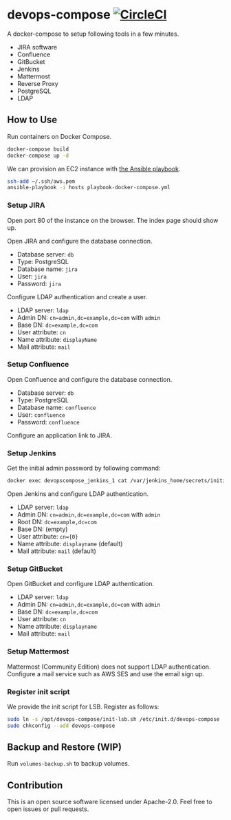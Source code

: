 # devops-compose [![CircleCI](https://circleci.com/gh/int128/devops-compose.svg?style=shield)](https://circleci.com/gh/int128/devops-compose)

A docker-compose to setup following tools in a few minutes.

* JIRA software
* Confluence
* GitBucket
* Jenkins
* Mattermost
* Reverse Proxy
* PostgreSQL
* LDAP


## How to Use

Run containers on Docker Compose.

```sh
docker-compose build
docker-compose up -d
```

We can provision an EC2 instance with [the Ansible playbook](playbook-docker-compose.yml).

```sh
ssh-add ~/.ssh/aws.pem
ansible-playbook -i hosts playbook-docker-compose.yml
```

### Setup JIRA

Open port 80 of the instance on the browser.
The index page should show up.

Open JIRA and configure the database connection.

- Database server: `db`
- Type: PostgreSQL
- Database name: `jira`
- User: `jira`
- Password: `jira`

Configure LDAP authentication and create a user.

- LDAP server: `ldap`
- Admin DN: `cn=admin,dc=example,dc=com` with `admin`
- Base DN: `dc=example,dc=com`
- User attribute: `cn`
- Name attribute: `displayName`
- Mail attribute: `mail`

### Setup Confluence

Open Confluence and configure the database connection.

- Database server: `db`
- Type: PostgreSQL
- Database name: `confluence`
- User: `confluence`
- Password: `confluence`

Configure an application link to JIRA.

### Setup Jenkins

Get the initial admin password by following command:

```sh
docker exec devopscompose_jenkins_1 cat /var/jenkins_home/secrets/initialAdminPassword
```

Open Jenkins and configure LDAP authentication.

- LDAP server: `ldap`
- Admin DN: `cn=admin,dc=example,dc=com` with `admin`
- Root DN: `dc=example,dc=com`
- Base DN: (empty)
- User attribute: `cn={0}`
- Name attribute: `displayname` (default)
- Mail attribute: `mail` (default)

### Setup GitBucket

Open GitBucket and configure LDAP authentication.

- LDAP server: `ldap`
- Admin DN: `cn=admin,dc=example,dc=com` with `admin`
- Base DN: `dc=example,dc=com`
- User attribute: `cn`
- Name attribute: `displayname`
- Mail attribute: `mail`

### Setup Mattermost

Mattermost (Community Edition) does not support LDAP authentication.
Configure a mail service such as AWS SES and use the email sign up.

### Register init script

We provide the init script for LSB.
Register as follows:

```sh
sudo ln -s /opt/devops-compose/init-lsb.sh /etc/init.d/devops-compose
sudo chkconfig --add devops-compose
```

## Backup and Restore (WIP)

Run `volumes-backup.sh` to backup volumes.


## Contribution

This is an open source software licensed under Apache-2.0.
Feel free to open issues or pull requests.

